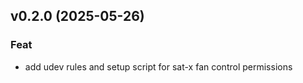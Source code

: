 ## v0.2.0 (2025-05-26)

### Feat

- add udev rules and setup script for sat-x fan control permissions
